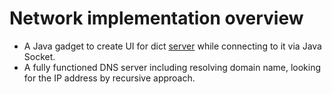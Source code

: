 # Network implementation overview

- A Java gadget to create UI for dict [server](https://datatracker.ietf.org/doc/html/rfc2229) while connecting to it via Java Socket.
- A fully functioned DNS server including resolving domain name, looking for the IP address by recursive approach.
